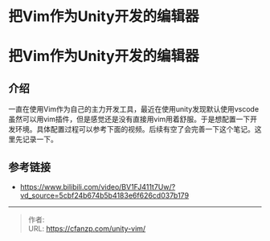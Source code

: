 # 把Vim作为Unity开发的编辑器


<!--more-->
# 把Vim作为Unity开发的编辑器
## 介绍
一直在使用Vim作为自己的主力开发工具，最近在使用unity发现默认使用vscode虽然可以用vim插件，但是感觉还是没有直接用vim用着舒服。于是想配置一下开发环境。具体配置过程可以参考下面的视频。后续有空了会完善一下这个笔记。这里先记录一下。

## 参考链接
- https://www.bilibili.com/video/BV1FJ411t7Uw/?vd_source=5cbf24b674b5b4183e6f626cd037b179


---

> 作者:   
> URL: https://cfanzp.com/unity-vim/  

